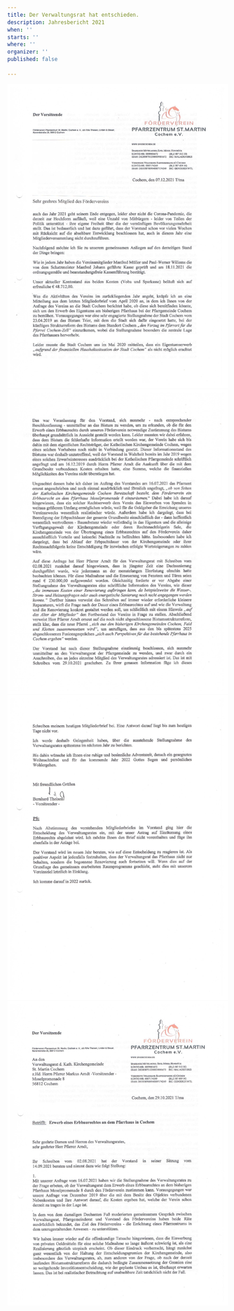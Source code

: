 ```yaml
---
title: Der Verwaltungsrat hat entschieden.
description: Jahresbericht 2021
when: ''
starts: ''
where: ''
organizer: ''
published: false

---
```

![](/images/forderverein-jahresbericht-2021-s-1.jpg)![](/images/forderverein-jahresbericht-2021-s-2.jpg)![](/images/forderverein-jahresbericht-s-3.jpg)![](/images/forderverein-erwerb-eines-erbaurechtes-anfrage-an-den-verwaltundsrat-oktober-2021.jpg)